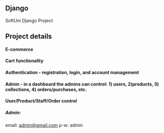 ## Django
SoftUni Django Project

## Project details

#### E-commerce
#### Cart functionality
#### Authentication - registration, login, and account management 
#### Admin - in a dashboard the admins can control: 1) users, 2)products, 3) collections, 4) orders/purchases, etc.
#### User/Product/Staff/Order control

##### Admin:
email: admin@gmail.com
p-w: admin

